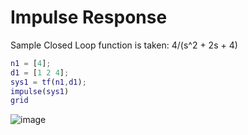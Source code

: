 # Impulse Response

Sample Closed Loop function is taken: 4/(s^2 + 2s + 4)

```m
n1 = [4];
d1 = [1 2 4];
sys1 = tf(n1,d1);
impulse(sys1)
grid
```

![image](https://user-images.githubusercontent.com/84629235/145441825-44604a99-8f06-4f16-b7f6-3e5bb9e8a492.png)
